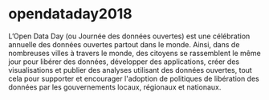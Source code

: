 # opendataday2018
L’Open Data Day (ou Journée des données ouvertes) est une célébration annuelle des données ouvertes partout dans le monde. Ainsi, dans de nombreuses villes à travers le monde, des citoyens se rassemblent le même jour pour libérer des données, développer des applications, créer des visualisations et publier des analyses utilisant des données ouvertes, tout cela pour supporter et encourager l'adoption de politiques de libération des données par les gouvernements locaux, régionaux et nationaux. 
